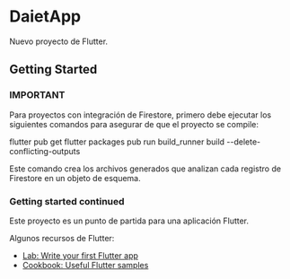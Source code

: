 # DaietApp

Nuevo proyecto de Flutter.

## Getting Started

### IMPORTANT

Para proyectos con integración de Firestore, primero debe ejecutar los siguientes comandos para asegurar de que el proyecto se compile:

flutter pub get
flutter packages pub run build_runner build --delete-conflicting-outputs

Este comando crea los archivos generados que analizan cada registro de Firestore en un objeto de esquema.

### Getting started continued

Este proyecto es un punto de partida para una aplicación Flutter.

Algunos recursos de Flutter:

- [Lab: Write your first Flutter app](https://flutter.dev/docs/get-started/codelab)
- [Cookbook: Useful Flutter samples](https://flutter.dev/docs/cookbook)
